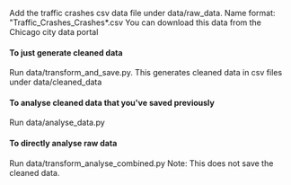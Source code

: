 Add the traffic crashes csv data file under data/raw_data. Name format: "Traffic_Crashes_Crashes*.csv
You can download this data from the Chicago city data portal
#### To just generate cleaned data
Run data/transform_and_save.py.
This generates cleaned data in csv files under data/cleaned_data

#### To analyse cleaned data that you've saved previously
Run data/analyse_data.py

#### To directly analyse raw data
Run data/transform_analyse_combined.py
Note: This does not save the cleaned data.
